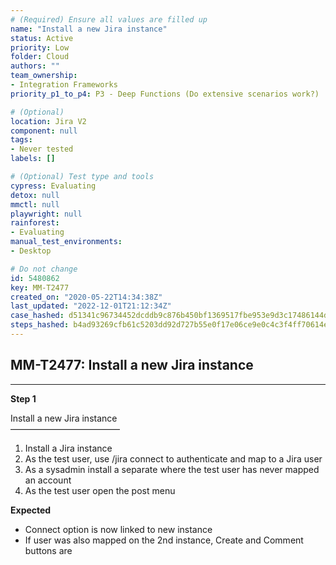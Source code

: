 ```yaml
---
# (Required) Ensure all values are filled up
name: "Install a new Jira instance"
status: Active
priority: Low
folder: Cloud
authors: ""
team_ownership: 
- Integration Frameworks
priority_p1_to_p4: P3 - Deep Functions (Do extensive scenarios work?)

# (Optional)
location: Jira V2
component: null
tags: 
- Never tested
labels: []

# (Optional) Test type and tools
cypress: Evaluating
detox: null
mmctl: null
playwright: null
rainforest: 
- Evaluating
manual_test_environments: 
- Desktop

# Do not change
id: 5480862
key: MM-T2477
created_on: "2020-05-22T14:34:38Z"
last_updated: "2022-12-01T21:12:34Z"
case_hashed: d51341c96734452dcddb9c876b450bf1369517fbe953e9d3c17486144df1e4f7259ccfe8398e5c5b27de5ab5051a6220
steps_hashed: b4ad93269cfb61c5203dd92d727b55e0f17e06ce9e0c4c3f4ff70614ea173fc8981a6af7e59f2944524bb556cbdf1340
---
```


<!-- (Auto-generated) Based on frontmatter's "key" and "name" -->

## MM-T2477: Install a new Jira instance

---

**Step 1**

Install a new Jira instance\
–––––––––––––––––––––––––

1. Install a Jira instance
2. As the test user, use /jira connect to authenticate and map to a Jira user
3. As a sysadmin install a separate where the test user has never mapped an account
4. As the test user open the post menu

**Expected**

- Connect option is now linked to new instance
- If user was also mapped on the 2nd instance, Create and Comment buttons are
